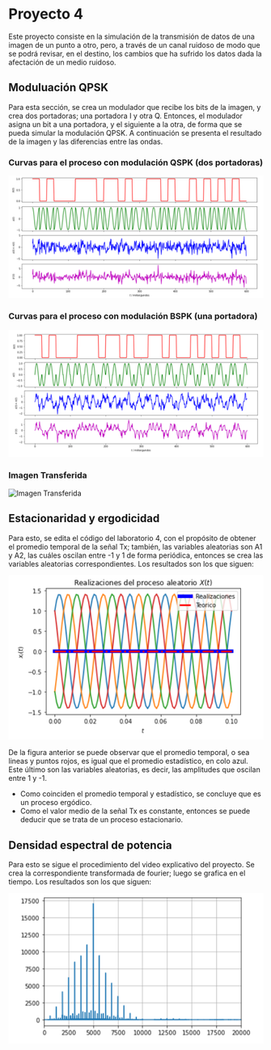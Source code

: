 # Proyecto 4
Este proyecto consiste en la simulación de la transmisión de datos de una imagen de un punto a otro, pero, a través de un canal ruidoso
de modo que se podrá revisar, en el destino, los cambios que ha sufrido los datos dada la afectación de un medio ruidoso.

## Moduluación QPSK
Para esta sección, se crea un modulador que recibe los bits de la imagen, y crea dos portadoras; una portadora I y otra Q. Entonces, el modulador
asigna un bit a una portadora, y el siguiente a la otra, de forma que se pueda simular la modulación QPSK. A continuación se presenta el resultado
de la imagen y las diferencias entre las ondas.

### Curvas para el proceso con modulación QSPK (dos portadoras)
![Curvas para el proceso con modulación QSPK (dos portadoras)](CurvasQSPK.png) 

### Curvas para el proceso con modulación BSPK (una portadora)
![Curvas para el proceso con modulación BSPK (una portadora)](CurvasBSPK.png) 

### Imagen Transferida
![Imagen Transferida](Imágenes.png) 

## Estacionaridad y ergodicidad

Para esto, se edita el código del laboratorio 4, con el propósito de obtener el promedio temporal de la señal Tx; también, las variables aleatorias
son A1 y A2, las cuáles oscilan entre -1 y 1 de forma periódica, entonces se crea las variables aleatorias correspondientes. Los resultados son los
que siguen:

![Promedios](Promedios.png) 

De la figura anterior se puede observar que el promedio temporal, o sea lineas y puntos rojos, es igual que el promedio estadístico, en colo azul. Este último son las variables aleatorias, es decir, las amplitudes que oscilan entre 1 y -1.

  * Como coinciden el promedio temporal y estadístico, se concluye que es un proceso ergódico.
  * Como el valor medio de la señal Tx es constante, entonces se puede deducir que se trata de un proceso estacionario.

## Densidad espectral de potencia

Para esto se sigue el procedimiento del video explicativo del proyecto. Se crea la correspondiente transformada de fourier; luego se grafica en el tiempo. Los resultados son los
que siguen:

![Espectro](Espectro.png)  




